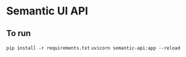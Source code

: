 Semantic UI API
===============

To run
------

`pip install -r requirements.txt`
`uvicorn semantic-api:app --reload`
